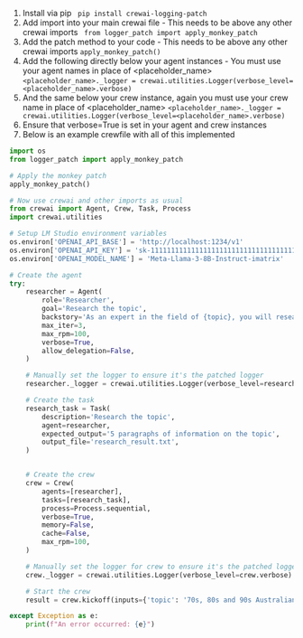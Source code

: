 1. Install via pip 
``` pip install crewai-logging-patch```
2. Add import into your main crewai file - This needs to be above any other crewai imports
``` from logger_patch import apply_monkey_patch```
3. Add the patch method to your code - This needs to be above any other crewai imports
```apply_monkey_patch()```
4. Add the following directly below your agent instances - You must use your agent names in place of <placeholder_name>
```<placeholder_name>._logger = crewai.utilities.Logger(verbose_level=<placeholder_name>.verbose)```
5. And the same below your crew instance, again you must use your crew name in place of <placeholder_name>
```<placeholder_name>._logger = crewai.utilities.Logger(verbose_level=<placeholder_name>.verbose)```
6. Ensure that verbose=True is set in your agent and crew instances
7. Below is an example crewfile with all of this implemented
```python
import os
from logger_patch import apply_monkey_patch

# Apply the monkey patch
apply_monkey_patch()

# Now use crewai and other imports as usual
from crewai import Agent, Crew, Task, Process
import crewai.utilities

# Setup LM Studio environment variables
os.environ['OPENAI_API_BASE'] = 'http://localhost:1234/v1'
os.environ['OPENAI_API_KEY'] = 'sk-111111111111111111111111111111111111111111111111'
os.environ['OPENAI_MODEL_NAME'] = 'Meta-Llama-3-8B-Instruct-imatrix'

# Create the agent
try:
    researcher = Agent(
        role='Researcher',
        goal='Research the topic',
        backstory='As an expert in the field of {topic}, you will research the topic and provide the necessary information',
        max_iter=3,
        max_rpm=100,
        verbose=True,
        allow_delegation=False,
    )

    # Manually set the logger to ensure it's the patched logger
    researcher._logger = crewai.utilities.Logger(verbose_level=researcher.verbose)

    # Create the task
    research_task = Task(
        description='Research the topic',
        agent=researcher,
        expected_output='5 paragraphs of information on the topic',
        output_file='research_result.txt',
    )


    # Create the crew
    crew = Crew(
        agents=[researcher],
        tasks=[research_task],
        process=Process.sequential,
        verbose=True,
        memory=False,
        cache=False,
        max_rpm=100,
    )

    # Manually set the logger for crew to ensure it's the patched logger
    crew._logger = crewai.utilities.Logger(verbose_level=crew.verbose)

    # Start the crew
    result = crew.kickoff(inputs={'topic': '70s, 80s and 90s Australian rock bands'})

except Exception as e:
    print(f"An error occurred: {e}")
```
